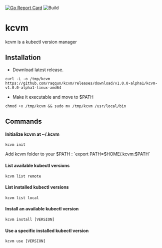 [![Go Report Card](https://goreportcard.com/badge/github.com/raqqun/kcvm)](https://goreportcard.com/report/github.com/raqqun/kcvm)
![Build](https://github.com/raqqun/kcvm/workflows/Build/badge.svg?branch=master)

# kcvm
kcvm is a kubectl version manager

## Installation

- Download latest release.

`curl -L -o /tmp/kcvm https://github.com/raqqun/kcvm/releases/download/v1.0.0-alpha1/kcvm-v1.0.0-alpha1-linux-amd64`

- Make it executable and move to $PATH

`chmod +x /tmp/kcvm && sudo mv /tmp/kcvm /usr/local/bin`

## Commands

#### Initialize kcvm at ~/.kcvm

`kcvm init`

Add kcvm folder to your $PATH : `export PATH=$HOME/.kcvm:$PATH`

#### List available kubectl versions

`kcvm list remote`

#### List installed kubectl versions

`kcvm list local`

#### Install an available kubectl version

`kcvm install [VERSION]`

#### Use a specific installed kubectl version

`kcvm use [VERSION]`
